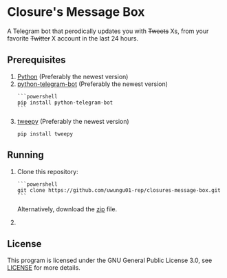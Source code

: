 # Closure's Message Box
A Telegram bot that perodically updates you with ~~Tweets~~ Xs, from your favorite ~~Twitter~~ X account in the last 24 hours.

## Prerequisites
<ol>
  <li>
    <a href="https://www.python.org/downloads/">Python</a> (Preferably the newest version)
  </li>
  <li>
    <a href="https://pypi.org/project/python-telegram-bot/">python-telegram-bot</a> (Preferably the newest version)
    
    ```powershell
    pip install python-telegram-bot
    ```
  </li>
  <li>
    <a href="https://pypi.org/project/tweepy/">tweepy</a> (Preferably the newest version)

    pip install tweepy
  </li>
</ol>

## Running
<ol>
  <li>
    Clone this repository:

    ```powershell
    git clone https://github.com/uwungu01-rep/closures-message-box.git
    ```
  Alternatively, download the <a href="https://github.com/uwungu01-rep/closures-message-box/archive/refs/heads/main.zip">zip</a> file.
  </li>
  <li>
    
  </li>
</ol>

## License
This program is licensed under the GNU General Public License 3.0, see [LICENSE](LICENSE) for more details.
